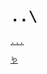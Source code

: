 # `..\`

[`...`](../../../../../../WINDOW/window.md)

[`🪱`](https://operatorjen.github.io/1k.quantumworm/)